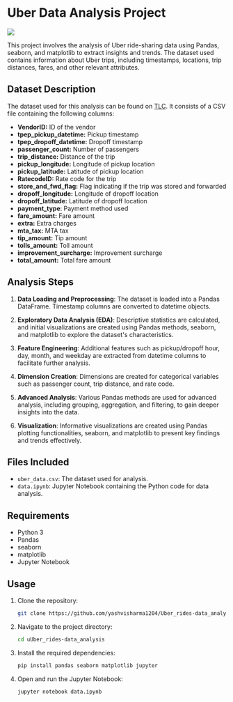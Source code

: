 
# Uber Data Analysis Project

![](https://images.unsplash.com/photo-1482029255085-35a4a48b7084?q=80&w=1931&auto=format&fit=crop&ixlib=rb-4.0.3&ixid=M3wxMjA3fDB8MHxwaG90by1wYWdlfHx8fGVufDB8fHx8fA%3D%3D)

This project involves the analysis of Uber ride-sharing data using Pandas, seaborn, and matplotlib to extract insights and trends. The dataset used contains information about Uber trips, including timestamps, locations, trip distances, fares, and other relevant attributes.

## Dataset Description

The dataset used for this analysis can be found on [TLC](https://www.nyc.gov/site/tlc/about/tlc-trip-record-data.page). It consists of a CSV file containing the following columns:

- **VendorID:** ID of the vendor
- **tpep_pickup_datetime:** Pickup timestamp
- **tpep_dropoff_datetime:** Dropoff timestamp
- **passenger_count:** Number of passengers
- **trip_distance:** Distance of the trip
- **pickup_longitude:** Longitude of pickup location
- **pickup_latitude:** Latitude of pickup location
- **RatecodeID:** Rate code for the trip
- **store_and_fwd_flag:** Flag indicating if the trip was stored and forwarded
- **dropoff_longitude:** Longitude of dropoff location
- **dropoff_latitude:** Latitude of dropoff location
- **payment_type**: Payment method used
- **fare_amount:** Fare amount
- **extra:** Extra charges
- **mta_tax:** MTA tax
- **tip_amount:** Tip amount
- **tolls_amount:** Toll amount
- **improvement_surcharge:** Improvement surcharge
- **total_amount:** Total fare amount

## Analysis Steps

1. **Data Loading and Preprocessing**: The dataset is loaded into a Pandas DataFrame. Timestamp columns are converted to datetime objects.

2. **Exploratory Data Analysis (EDA)**: Descriptive statistics are calculated, and initial visualizations are created using Pandas methods, seaborn, and matplotlib to explore the dataset's characteristics.

3. **Feature Engineering**: Additional features such as pickup/dropoff hour, day, month, and weekday are extracted from datetime columns to facilitate further analysis.

4. **Dimension Creation**: Dimensions are created for categorical variables such as passenger count, trip distance, and rate code.

5. **Advanced Analysis**: Various Pandas methods are used for advanced analysis, including grouping, aggregation, and filtering, to gain deeper insights into the data.

6. **Visualization**: Informative visualizations are created using Pandas plotting functionalities, seaborn, and matplotlib to present key findings and trends effectively.

## Files Included

- `uber_data.csv`: The dataset used for analysis.
- `data.ipynb`: Jupyter Notebook containing the Python code for data analysis.

## Requirements

- Python 3
- Pandas
- seaborn
- matplotlib
- Jupyter Notebook

## Usage

1. Clone the repository:

   ```bash
   git clone https://github.com/yashvisharma1204/Uber_rides-data_analysis.git
   ```

2. Navigate to the project directory:

   ```bash
   cd uUber_rides-data_analysis
   ```

3. Install the required dependencies:

   ```bash
   pip install pandas seaborn matplotlib jupyter
   ```

4. Open and run the Jupyter Notebook:

   ```bash
   jupyter notebook data.ipynb
   ```
